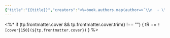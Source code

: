 ```yaml
---
{"title":"{{title}}","creators":"<%=book.authors.map(author=>`\\n  - \"[[${author}]]\"`).join('')%>","cover":{"{ coverSmallUrl }":null},"status":"unread","owned":false,"started":{"{ DATE:YYYY-MM-DD }":null},"finished":null,"isbn":{"{ isbn13 }":null},"rating":null,"dg-publish":true,"dg-note-icon":"book","permalink":"/Templates/Book/","dgPassFrontmatter":true,"noteIcon":"book","created":"2024-11-18T15:00:58.152+09:00"}
---
```



<%* if (tp.frontmatter.cover && tp.frontmatter.cover.trim() !== "") { tR += `![cover|150](${tp.frontmatter.cover})` } %>